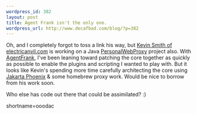 ```yaml
--- 
wordpress_id: 382
layout: post
title: Agent Frank isn't the only one.
wordpress_url: http://www.decafbad.com/blog/?p=382
---
```

<p>Oh, and I completely forgot to toss a link his way, but <a href="http://www.electricanvil.com/">Kevin Smith of electricanvil.com</a> is working on a Java <a href="http://www.decafbad.com/twiki/bin/view/Main/PersonalWebProxy">PersonalWebProxy</a> project also.  With <a href="http://www.decafbad.com/twiki/bin/view/Main/AgentFrank">AgentFrank</a>, I've been leaning toward patching the core together as quickly as possible to enable the plugins and scripting I wanted to play with.  But it looks like Kevin's spending more time carefully architecting the core using <a href="http://jakarta.apache.org/avalon/phoenix">Jakarta Phoenix</a> &amp; some homebrew proxy work.  Would be nice to borrow from his work soon.</p>
<p>Who else has code out there that could be assimilated? :)</p>
<!--more-->
shortname=ooodac
